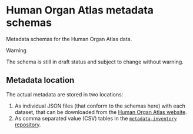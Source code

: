 # Human Organ Atlas metadata schemas

Metadata schemas for the Human Organ Atlas data.

> [!WARNING]  
> The schema is still in draft status and subject to change without warning.

## Metadata location

The actual metadata are stored in two locations:

1. As individual JSON files (that conform to the schemas here) with each dataset, that can be downloaded from the [Human Organ Atlas website](https://human-organ-atlas.esrf.eu/).
2. As comma separated value (CSV) tables in the [`metadata-inventory` repository](https://github.com/HumanOrganAtlas/metadata-inventory).

